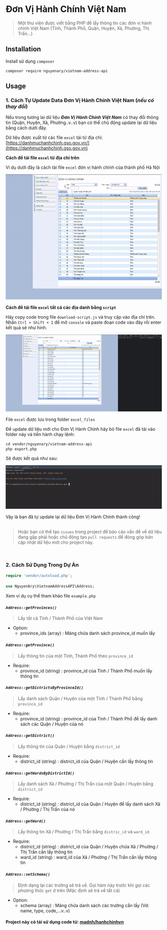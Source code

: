 # Đơn Vị Hành Chính Việt Nam
> Một thư viện được viết bằng PHP để lấy thông tin các đơn vị hành chính Việt Nam (Tỉnh, Thành Phố, Quận, Huyện, Xã, Phường, Thị Trấn...)
## Installation
Install sử dụng `composer`
```properties
composer require nguyenary/vietnam-address-api
```
## Usage

### **1. Cách Tự Update Data Đơn Vị Hành Chính Việt Nam (*nếu có thay đổi*)**

Nếu trong tương lai dữ liệu ***Đơn Vị Hành Chính Việt Nam*** có thay đổi thông tin (Quận, Huyện, Xã, Phường..v..v) bạn có thể chủ động update lại dữ liệu bằng cách dưới đây.

Dữ liệu được xuất từ các file `excel` tải từ địa chỉ: [https://danhmuchanhchinh.gso.gov.vn/](https://danhmuchanhchinh.gso.gov.vn)

**Cách để tải file `excel` từ địa chỉ trên**

Ví dụ dưới đây là cách tải file `excel` đơn vị hành chính của thành phố Hà Nội

![Cách tải file excel](screenshot/screenshot_2.gif)

**Cách để tải file `excel` tất cả các địa danh bằng `script`**

Hãy copy code trong file `download-script.js` và truy cập vào địa chỉ trên. Nhấn `Ctrl + Shift + I` để mở `console` và paste đoạn code vào đây rồi enter kết quả sẽ như hình.

![Cách tải file excel](screenshot/screenshot_1.gif)

File `excel` được lưu trong folder `excel_files`

Để update dữ liệu mới cho Đơn Vị Hành Chính hãy bỏ file `excel` đã tải vào folder này và tiến hành chạy lệnh:
```properties
cd vendor/nguyenary/vietnam-address-api
php export.php
```
Sẽ được kết quả như sau:

![Chạy lệnh php export.php](screenshot/screenshot_3.gif)

Vậy là bạn đã tự update lại dữ liệu Đơn Vị Hành Chính thành công!
<br><br>
>Hoặc bạn có thể tạo `issues` trong project để báo cáo vấn đề về dữ liệu đang gặp phải hoặc chủ động tạo `pull requests` để đóng góp bản cập nhật dữ liệu mới cho project này.

<br>

### **2. Cách Sử Dụng Trong Dự Án**


```php
require 'vendor/autoload.php';

use NguyenAry\VietnamAddressAPI\Address;
```

Xem ví dụ cụ thể tham khảo file `example.php`

#### ***`Address::getProvinces()`***
> Lấy tất cả Tỉnh / Thành Phố của Việt Nam
- Option: 
    - province_ids (array) : Mảng chứa danh sách province_id muốn lấy
#### ***`Address::getProvince()`***
> Lấy thông tin của một Tỉnh, Thành Phố theo `province_id`
- Require:
    - province_id (string) : province_id của Tỉnh / Thành Phố muốn lấy thông tin
#### ***`Address::getDistrictsByProvinceId()`***
> Lấy danh sách Quận / Huyện của một Tỉnh / Thành Phố bằng `province_id`
- Require:
    - province_id (string) : province_id của Tỉnh / Thành Phố để lấy danh sách các Quận / Huyện của nó
#### ***`Address::getDistrict()`***
> Lấy thông tin của Quận / Huyện bằng `district_id`
- Require:
    - district_id (string) : district_id của Quận / Huyện cần lấy thông tin
#### ***`Address::getWardsByDistrictId()`***
> Lấy danh sách Xã / Phường / Thị Trấn của một Quận / Huyện bằng `district_id`
- Require:
    - district_id (string) : district_id của Quận / Huyện để lấy danh sách Xã / Phường / Thị Trấn của nó
#### ***`Address::getWard()`***
> Lấy thông tin Xã / Phường / Thị Trấn bằng `distric_id` và `ward_id`
- Require:
    - district_id (string) : district_id của Quận / Huyện chứa Xã / Phường / Thị Trấn cần lấy thông tin
    - ward_id (string) : ward_id của Xã / Phường / Thị Trấn cần lấy thông tin
#### ***`Address::setSchema()`***
> Định dạng lại các trường sẽ trả về. Gọi hàm này trước khi gọi các phương thức `get` ở trên (Mặc định sẽ trả về tất cả)
- Option:
    - schema (array) : Mảng chứa danh sách các trường cần lấy (Vd: name, type, code,...v..v)

#### Project này có tái sử dụng code từ: [madnh/hanhchinhvn](https://github.com/madnh/hanhchinhvn)
